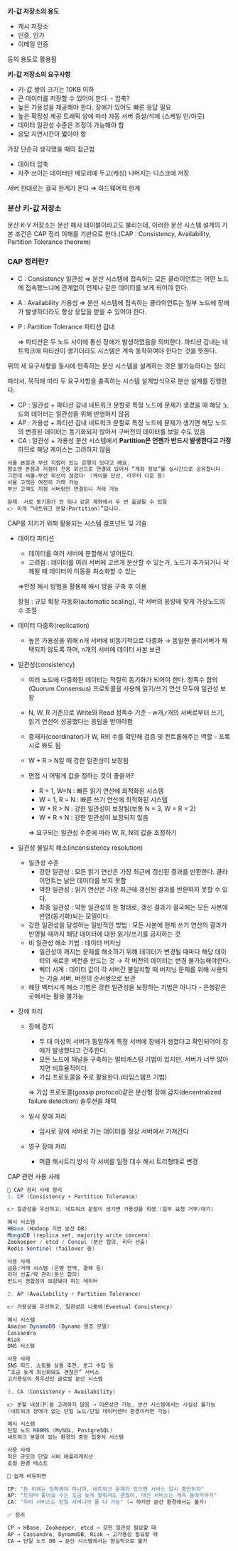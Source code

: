 **키-값 저장소의 용도**

- 캐시 저장소
- 인증, 인가
- 이메일 인증

등의 용도로 활용됨

**키-값 저장소의 요구사항**

- 키-값 쌍의 크기는 10KB 이하
- 큰 데이터를 저장할 수 있어야 한다. - 압축?
- 높은 가용성을 제공해야 한다. 장애가 있어도 빠른 응답 필요
- 높은 확장성 제공 트래픽 양에 따라 자동 서버 증설/삭제 (스케일 인/아웃)
- 데이터 일관성 수준은 조정이 가능해야 함
- 응답 지연시간이 짧아야 함

가장 단순히 생각했을 때의 접근법

- 데이터 압축
- 자주 쓰이는 데이터만 메모리에 두고(캐싱) 나머지는 디스크에 저장

서버 한대로는 결국 한계가 온다 ⇒ 하드웨어적 한계

### 분산 키-값 저장소

분산 K-V 저장소는 분산 해시 테이블이라고도 불리는데, 이러한 분산 시스템 설계의 기본 조건은 CAP 정리 이해를 기반으로 한다.(CAP : Consistency, Availability, Partition Tolerance theorem)

### CAP 정리란?

- C : Consistency 일관성
⇒ 분산 시스템에 접속하는 모든 클라이언트는 어떤 노드에 접속했느냐에 관계없이 언제나 같은 데이터를 보게 되어야 한다.
- A : Availability 가용성
⇒ 분산 시스템에 접속하는 클라이언트는 일부 노드에 장애가 발생하더라도 항상 응답을 받을 수 있어야 한다.
- P : Partition Tolerance 파티션 감내
    
    ⇒ 파티션은 두 노드 사이에 통신 장애가 발생하였음을 의미한다. 파티션 감내는 네트워크에 파티션이 생기더라도 시스템은 계속 동작하여야 한다는 것을 뜻한다.
    

위의 세 요구사항을 동시에 만족하는 분산 시스템을 설계하는 것은 불가능하다는 정리

따라서, 목적에 따라 두 요구사항을 충족하는 시스템 설계방식으로 분산 설계를 진행한다.

- CP : 일관성 + 파티션 감내
네트워크 분할로 특정 노드에 문제가 생겼을 때 해당 노드의 데이터는 일관성을 위해 반영하지 않음
- AP : 가용성 + 파티션 감내
네트워크 분할로 특정 노드에 문제가 생기면 해당 노드의 변경된 데이터는 동기화되지 않아서 구버전의 데이터를 보일 수도 있음
- CA : 일관성 + 가용성
분산 시스템에서 **Partition은 언젠가 반드시 발생한다고 가정**하므로 해당 케이스는 고려하지 않음

```java
서울 본점과 부산 지점이 있는 은행이 있다고 해요.
평소엔 본점과 지점이 전용 회선으로 연결돼 있어서 “계좌 정보”를 실시간으로 공유합니다.
그런데 서울–부산 회선이 끊겼다! (케이블 단선, 라우터 다운 등)
서울 고객은 여전히 거래 가능
부산 고객도 지점 서버랑만 연결되니 거래 가능

문제: 서로 동기화가 안 되니 같은 계좌에서 두 번 출금될 수 있음
👉 이게 “네트워크 분할(Partition)”입니다.
```

CAP를 지키기 위해 활용되는 시스템 컴포넌트 및 기술

- 데이터 파티션
    - 데이터를 여러 서버에 분할해서 넣어둔다.
    - 고려점 : 데이터를 여러 서버에 고르게 분산할 수 있는가, 노드가 추가되거나 삭제될 때 데이터의 이동을 최소화할 수 있는
    
    ⇒안정 해시 방법을 활용해 해시 망을 구축 후 이용
    
    장점 : 규모 확장 자동화(automatic scaling), 각 서버의 용량에 맞게 가상노드의 수 조절
    
- 데이터 다중화(replication)
    - 높은 가용성을 위해 n개 서버에 비동기적으로 다중화 → 동일한 물리서버가 채택되지 않도록 하며, n개의 서버에 데이터 사본 보관
- 일관성(consistency)
    - 여러 노드에 다중화된 데이터는 적절히 동기화가 되어야 한다. 정족수 합의(Quorum Consensus) 프로토콜을 사용해 읽기/쓰기 연산 모두에 일관성 보장
    - N, W, R 기준으로 Write와 Read 정족수 기준 - w개,r개의 서버로부터 쓰기, 읽기 연산이 성공했다는 응답을 받아야함
    - 중재자(coordinator)가 W, R의 수를 확인해 검증 및 컨트롤해주는 역할 - 프록시로 봐도 됨
    - W + R > N일 때 강한 일관성이 보장됨
    - 면접 시 어떻게 값을 정하는 것이 좋을까?
        - R = 1, W=N : 빠른 읽기 연산에 최적화된 시스템
        - W = 1, R = N : 빠른 쓰기 연산에 최적화된 시스템
        - W + R > N : 강한 일관성이 보장됨(보통 N = 3, W = R = 2)
        - W + R ≤ N : 강한 일관성이 보장되지 않음
        
        ⇒ 요구되는 일관성 수준에 따라 W, R, N의 값을 조정하기
        
- 일관성 불일치 해소(inconsistency resolution)
    - 일관성 수준
        - 강한 일관성 : 모든 읽기 연산은 가장 최근에 갱신된 결과를 반환한다. 클라이언트는 낡은 데이터를 보지 못함
        - 약한 일관성 : 읽기 연산은 가장 최근에 갱신된 결과를 반환하지 못할 수 있다.
        - 최종 일관성 : 약한 일관성의 한 형태로, 갱신 결과가 결국에는 모든 사본에 반영(동기화)되는 모델이다.
    - 강한 일관성을 달성하는 일반적인 방법 : 모든 사본에 현재 쓰기 연산의 결과가 반영될 때까지 해당 데이터에 대한 읽기/쓰기를 금지하는 것
    - 비 일관성 해소 기법 : 데이터 버저닝
        - 일관성이 깨지는 문제를 해소하기 위해 데이터가 변경될 때마다 해당 데이터의 새로운 버전을 만드는 것 → 각 버전의 데이터는 변경 불가능해야한다.
        - 벡터 시계 : 데이터 값이 각 서버간 불일치할 때 버저닝 문제를 위해 사용되는 기술 서버, 버전의 순서쌍으로 보관
    - 해당 벡터시계 해소 기법은 강한 일관성을 보장하는 기법은 아니다 - 은행같은 곳에서는 활용 불가능
- 장애 처리
    - 장애 감지
        - 두 대 이상의 서버가 동일하게 특정 서버에 장애가 생겼다고 확인되어야 장애가 발생했다고 간주한다.
        - 모든 노드에 채널을 구축하는 멀티캐스팅 기법이 있지만, 서버가 너무 많아지면 비효율적이다.
        - 가십 프로토콜을 주로 활용한다.(타임스탬프 기법)
        
        ⇒ 가십 프로토콜(gossip protocol)같은 분산형 장애 감지(decentralized failure detection) 솔루션을 채택
        
    - 일시 장애 처리
        - 임시로 장애 서버로 가는 데이터를 정상 서버에서 가져간다
    - 영구 장애 처리
        - 머클 해시트리 방식
        각 서버를 일정 대수 해시 트리형태로 변경

CAP 관련 사용 사례

```java
📌 CAP 정리 사례 정리
1. CP (Consistency + Partition Tolerance)

👉 일관성을 우선하고, 네트워크 분할이 생기면 가용성을 희생 (일부 요청 거부/대기)

예시 시스템
HBase (Hadoop 기반 분산 DB)
MongoDB (replica set, majority write concern)
Zookeeper / etcd / Consul (분산 합의, 리더 선출)
Redis Sentinel (failover 중)

사용 사례
금융/거래 시스템 (은행 잔액, 결제 등)
리더 선출/락 관리(분산 합의)
반드시 정합성이 보장돼야 하는 데이터

2. AP (Availability + Partition Tolerance)

👉 가용성을 우선하고, 일관성은 나중에(Eventual Consistency)

예시 시스템
Amazon DynamoDB (Dynamo 원조 모델)
Cassandra
Riak
DNS 시스템

사용 사례
SNS 피드, 쇼핑몰 상품 추천, 로그 수집 등
“조금 늦게 최신화돼도 괜찮은” 서비스
고가용성이 최우선인 글로벌 분산 시스템

3. CA (Consistency + Availability)

👉 분할 내성(P)을 고려하지 않음 → 이론상만 가능, 분산 시스템에서는 사실상 불가능
(네트워크 장애가 없는 단일 노드/단일 데이터센터 환경이라면 가능)

예시 시스템
단일 노드 RDBMS (MySQL, PostgreSQL)
네트워크 분할이 없는 환경의 중앙 집중식 시스템

사용 사례
작은 규모의 단일 서버 애플리케이션
로컬 환경 테스트

📌 쉽게 비유하면

CP: "돈 이체는 정확해야 하니까, 네트워크 문제가 있으면 서비스 일시 중단하자"
AP: "트위터 좋아요 수는 조금 늦게 맞춰져도 괜찮아, 대신 서비스는 계속 돌아가야지"
CA: "우리 서비스는 단일 서버니까 둘 다 가능" (→ 하지만 분산 환경에서는 불가)

✅ 정리

CP → HBase, Zookeeper, etcd → 강한 일관성 필요할 때
AP → Cassandra, DynamoDB, Riak → 고가용성 필요할 때
CA → 단일 노드 DB → 분산 시스템에서는 현실적으로 불가
```
